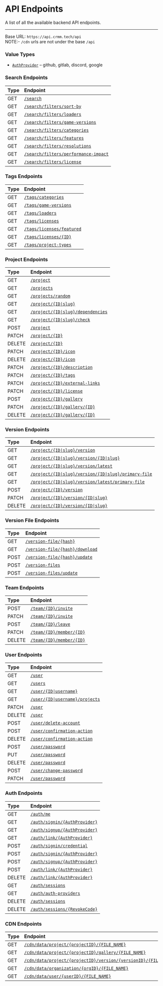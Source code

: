 # API Endpoints
A list of all the available backend API endpoints.

-------------

Base URL: `https://api.crmm.tech/api` <br />
NOTE:- `/cdn` urls are not under the base `/api`

### Value Types
* [`AuthProvider`](/packages/utils/src/types/index.ts#L13) &ndash; github, gitlab, discord, google

### Search Endpoints
| Type   | Endpoint  |
|:-------|:----------|
| GET    | [`/search`](/apps/backend/src/routes/search/router.ts#L26) |
| GET    | [`/search/filters/sort-by`](/apps/backend/src/routes/search/router.ts#L26) |
| GET    | [`/search/filters/loaders`](/apps/backend/src/routes/search/router.ts#L26) |
| GET    | [`/search/filters/game-versions`](/apps/backend/src/routes/search/router.ts#L26) |
| GET    | [`/search/filters/categories`](/apps/backend/src/routes/search/router.ts#L26) |
| GET    | [`/search/filters/features`](/apps/backend/src/routes/search/router.ts#L26) |
| GET    | [`/search/filters/resolutions`](/apps/backend/src/routes/search/router.ts#L26) |
| GET    | [`/search/filters/performance-impact`](/apps/backend/src/routes/search/router.ts#L26) |
| GET    | [`/search/filters/license`](/apps/backend/src/routes/search/router.ts#L26) |

### Tags Endpoints
| Type   | Endpoint  |
|:-------|:----------|
| GET    | [`/tags/categories`](/apps/backend/src/routes/tags.ts#L13) |
| GET    | [`/tags/game-versions`](/apps/backend/src/routes/tags.ts#L13) |
| GET    | [`/tags/loaders`](/apps/backend/src/routes/tags.ts#L13) |
| GET    | [`/tags/licenses`](/apps/backend/src/routes/tags.ts#L13) |
| GET    | [`/tags/licenses/featured`](/apps/backend/src/routes/tags.ts#L13) |
| GET    | [`/tags/licenses/{ID}`](/apps/backend/src/routes/tags.ts#L13) |
| GET    | [`/tags/project-types`](/apps/backend/src/routes/tags.ts#L13) |

### Project Endpoints
| Type   | Endpoint  |
|:-------|:----------|
| GET    | [`/project`](/apps/backend/src/routes/project/router.ts#L32) |
| GET    | [`/projects`](/apps/backend/src/routes/project/bulk_router.ts#L9) |
| GET    | [`/projects/random`](/apps/backend/src/routes/project/bulk_router.ts#L9) |
| GET    | [`/project/{ID\|slug}`](/apps/backend/src/routes/project/router.ts#L32) |
| GET    | [`/project/{ID\|slug}/dependencies`](/apps/backend/src/routes/project/router.ts#L32) |
| GET    | [`/project/{ID\|slug}/check`](/apps/backend/src/routes/project/router.ts#L32) |
| POST   | [`/project`](/apps/backend/src/routes/project/router.ts#L32) |
| PATCH  | [`/project/{ID}`](/apps/backend/src/routes/project/router.ts#L32) |
| DELETE | [`/project/{ID}`](/apps/backend/src/routes/project/router.ts#L32) |
| PATCH  | [`/project/{ID}/icon`](/apps/backend/src/routes/project/router.ts#L32) |
| DELETE | [`/project/{ID}/icon`](/apps/backend/src/routes/project/router.ts#L32) |
| PATCH  | [`/project/{ID}/description`](/apps/backend/src/routes/project/router.ts#L32) |
| PATCH  | [`/project/{ID}/tags`](/apps/backend/src/routes/project/router.ts#L32) |
| PATCH  | [`/project/{ID}/external-links`](/apps/backend/src/routes/project/router.ts#L32) |
| PATCH  | [`/project/{ID}/license`](/apps/backend/src/routes/project/router.ts#L32) |
| POST   | [`/project/{ID}/gallery`](/apps/backend/src/routes/project/router.ts#L32) |
| PATCH  | [`/project/{ID}/gallery/{ID}`](/apps/backend/src/routes/project/router.ts#L32) |
| DELETE | [`/project/{ID}/gallery/{ID}`](/apps/backend/src/routes/project/router.ts#L32) |

### Version Endpoints
| Type   | Endpoint  |
|:-------|:----------|
| GET    | [`/project/{ID\|slug}/version`](/apps/backend/src/routes/project/version/router.ts#L14) |
| GET    | [`/project/{ID\|slug}/version/{ID\|slug}`](/apps/backend/src/routes/project/version/router.ts#L14) |
| GET    | [`/project/{ID\|slug}/version/latest`](/apps/backend/src/routes/project/version/router.ts#L14) |
| GET    | [`/project/{ID\|slug}/version/{ID\|slug}/primary-file`](/apps/backend/src/routes/project/version/router.ts#L14) |
| GET    | [`/project/{ID\|slug}/version/latest/primary-file`](/apps/backend/src/routes/project/version/router.ts#L14) |
| POST   | [`/project/{ID}/version`](/apps/backend/src/routes/project/version/router.ts#L14) |
| PATCH  | [`/project/{ID}/version/{ID\|slug}`](/apps/backend/src/routes/project/version/router.ts#L14) |
| DELETE | [`/project/{ID}/version/{ID\|slug}`](/apps/backend/src/routes/project/version/router.ts#L14) |

### Version File Endpoints
| Type   | Endpoint  |
|:-------|:----------|
| GET    | [`/version-file/{hash}`](/apps/backend/src/routes/version-file/router.ts#L22) |
| GET    | [`/version-file/{hash}/download`](/apps/backend/src/routes/version-file/router.ts#L23) |
| POST   | [`/version-file/{hash}/update`](/apps/backend/src/routes/version-file/router.ts#L23) |
| POST   | [`/version-files`](/apps/backend/src/routes/version-file/router.ts#L100) |
| POST   | [`/version-files/update`](/apps/backend/src/routes/version-file/router.ts#L100) |

### Team Endpoints
| Type   | Endpoint  |
|:-------|:----------|
| POST   | [`/team/{ID}/invite`](/apps/backend/src/routes/project/team/router.ts#L20) |
| PATCH  | [`/team/{ID}/invite`](/apps/backend/src/routes/project/team/router.ts#L20) |
| POST   | [`/team/{ID}/leave`](/apps/backend/src/routes/project/team/router.ts#L20) |
| PATCH  | [`/team/{ID}/member/{ID}`](/apps/backend/src/routes/project/team/router.ts#L20) |
| DELETE | [`/team/{ID}/member/{ID}`](/apps/backend/src/routes/project/team/router.ts#L20) |

### User Endpoints
| Type   | Endpoint  |
|:-------|:----------|
| GET    | [`/user`](/apps/backend/src/routes/user/router.ts#L34) |
| GET    | [`/users`](/apps/backend/src/routes/user/bulk_actions/router.ts#L7) |
| GET    | [`/user/{ID\|username}`](/apps/backend/src/routes/user/router.ts#L34) |
| GET    | [`/user/{ID\|username}/projects`](/apps/backend/src/routes/user/router.ts#L34) |
| PATCH  | [`/user`](/apps/backend/src/routes/user/router.ts#L34) |
| DELETE | [`/user`](/apps/backend/src/routes/user/router.ts#L34) |
| POST   | [`/user/delete-account`](/apps/backend/src/routes/user/router.ts#L34) |
| POST   | [`/user/confirmation-action`](/apps/backend/src/routes/user/router.ts#L34) |
| DELETE | [`/user/confirmation-action`](/apps/backend/src/routes/user/router.ts#L34) |
| POST   | [`/user/password`](/apps/backend/src/routes/user/router.ts#L34) |
| PUT    | [`/user/password`](/apps/backend/src/routes/user/router.ts#L34) |
| DELETE | [`/user/password`](/apps/backend/src/routes/user/router.ts#L34) |
| POST   | [`/user/change-password`](/apps/backend/src/routes/user/router.ts#L34) |
| PATCH  | [`/user/password`](/apps/backend/src/routes/user/router.ts#L34) |

### Auth Endpoints
| Type   | Endpoint  |
|:-------|:----------|
| GET    | [`/auth/me`](/apps/backend/src/routes/auth/router.ts#L28) |
| GET    | [`/auth/signin/{AuthProvider}`](/apps/backend/src/routes/auth/router.ts#L28) |
| GET    | [`/auth/signup/{AuthProvider}`](/apps/backend/src/routes/auth/router.ts#L28) |
| GET    | [`/auth/link/{AuthProvider}`](/apps/backend/src/routes/auth/router.ts#L28) |
| POST   | [`/auth/signin/credential`](/apps/backend/src/routes/auth/router.ts#L28) |
| POST   | [`/auth/signin/{AuthProvider}`](/apps/backend/src/routes/auth/router.ts#L28) |
| POST   | [`/auth/signup/{AuthProvider}`](/apps/backend/src/routes/auth/router.ts#L28) |
| POST   | [`/auth/link/{AuthProvider}`](/apps/backend/src/routes/auth/router.ts#L28) |
| DELETE | [`/auth/link/{AuthProvider}`](/apps/backend/src/routes/auth/router.ts#L28) |
| GET    | [`/auth/sessions`](/apps/backend/src/routes/auth/router.ts#L28) |
| GET    | [`/auth/auth-providers`](/apps/backend/src/routes/auth/router.ts#L28) |
| DELETE | [`/auth/sessions`](/apps/backend/src/routes/auth/router.ts#L28) |
| DELETE | [`/auth/sessions/{RevokeCode}`](/apps/backend/src/routes/auth/router.ts#L28) |

### CDN Endpoints
| Type   | Endpoint  |
|:-------|:----------|
| GET    | [`/cdn/data/project/{projectID}/{FILE_NAME}`](/apps/backend/src/routes/cdn/router.ts#L22) |
| GET    | [`/cdn/data/project/{projectID}/gallery/{FILE_NAME}`](/apps/backend/src/routes/cdn/router.ts#L22) |
| GET    | [`/cdn/data/project/{projectID}/version/{versionID}/{FILE_NAME}`](/apps/backend/src/routes/cdn/router.ts#L22) |
| GET    | [`/cdn/data/organization/{orgID}/{FILE_NAME}`](/apps/backend/src/routes/cdn/router.ts#L22) |
| GET    | [`/cdn/data/user/{userID}/{FILE_NAME}`](/apps/backend/src/routes/cdn/router.ts#L22) |